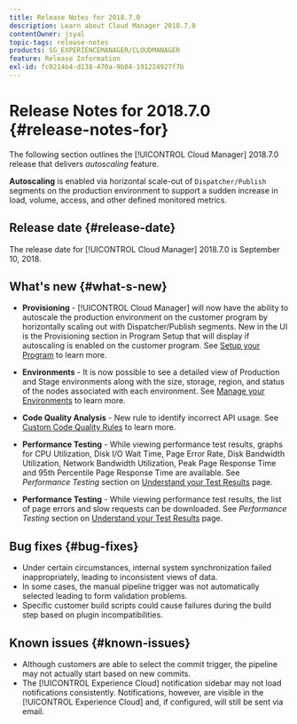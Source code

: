 ```yaml
---
title: Release Notes for 2018.7.0
description: Learn about Cloud Manager 2018.7.0
contentOwner: jsyal
topic-tags: release-notes
products: SG_EXPERIENCEMANAGER/CLOUDMANAGER
feature: Release Information
exl-id: fc0214b4-d138-470a-9b04-191224927f7b
---
```

# Release Notes for 2018.7.0 {#release-notes-for}

The following section outlines the [!UICONTROL Cloud Manager] 2018.7.0 release that delivers *autoscaling* feature.

**Autoscaling** is enabled via horizontal scale-out of `Dispatcher/Publish` segments on the production environment to support a sudden increase in load, volume, access, and other defined monitored metrics.

## Release date {#release-date}

The release date for [!UICONTROL Cloud Manager] 2018.7.0 is September 10, 2018.

## What's new {#what-s-new}

* **Provisioning** - [!UICONTROL Cloud Manager] will now have the ability to autoscale the production environment on the customer program by horizontally scaling out with Dispatcher/Publish segments. New in the UI is the Provisioning section in Program Setup that will display if autoscaling is enabled on the customer program. See [Setup your Program](/help/getting-started/program-setup.md) to learn more.

* **Environments** - It is now possible to see a detailed view of Production and Stage environments along with the size, storage, region, and status of the nodes associated with each environment. See [Manage your Environments](/help/using/managing-environments.md) to learn more.  

* **Code Quality Analysis** - New rule to identify incorrect API usage. See [Custom Code Quality Rules](/help/using/custom-code-quality-rules.md) to learn more.  

* **Performance Testing** - While viewing performance test results, graphs for CPU Utilization, Disk I/O Wait Time, Page Error Rate, Disk Bandwidth Utilization, Network Bandwidth Utilization, Peak Page Response Time and 95th Percentile Page Response Time are available. See *Performance Testing* section on [Understand your Test Results](/help/using/code-quality-testing.md) page.

* **Performance Testing** - While viewing performance test results, the list of page errors and slow requests can be downloaded. See *Performance Testing* section on [Understand your Test Results](/help/using/code-quality-testing.md) page.

## Bug fixes {#bug-fixes}

* Under certain circumstances, internal system synchronization failed inappropriately, leading to inconsistent views of data.
* In some cases, the manual pipeline trigger was not automatically selected leading to form validation problems.
* Specific customer build scripts could cause failures during the build step based on plugin incompatibilities.

## Known issues {#known-issues}

* Although customers are able to select the commit trigger, the pipeline may not actually start based on new commits.
* The [!UICONTROL Experience Cloud] notification sidebar may not load notifications consistently. Notifications, however, are visible in the [!UICONTROL Experience Cloud] and, if configured, will still be sent via email.

